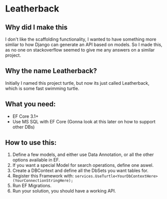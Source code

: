 # Leatherback

## Why did I make this
I don't like the scaffolding functionality, I wanted to have something more simliar to how Django can generate an API based on models.
So I made this, as no one on stackoverflow seemed to give me any answers on a similar project.

## Why the name Leatherback?

Initially I named this project turtle, but now its just called Leatherback, which is some fast swimming turtle.

## What you need:
- EF Core 3.1+ 
- Use MS SQL with EF Core (Gonna look at this later on how to support other DBs)



## How to use this:

1) Define a few models, and either use Data Annotation, or all the other options available in EF.
2) If you want a special Model for search operations, define one aswel.
3) Create a DBContext and define all the DbSets you want tables for.
4) Register this Framework with:
       ```services.UseTurtle<YourDbContextHere>(YourConnectionStringHere);```
5) Run EF Migrations.
6) Run your solution, you should have a working API.
